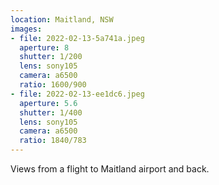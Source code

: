 ```yaml
---
location: Maitland, NSW
images:
- file: 2022-02-13-5a741a.jpeg
  aperture: 8
  shutter: 1/200
  lens: sony105
  camera: a6500
  ratio: 1600/900
- file: 2022-02-13-ee1dc6.jpeg
  aperture: 5.6
  shutter: 1/400
  lens: sony105
  camera: a6500
  ratio: 1840/783
---
```


Views from a flight to Maitland airport and back.
